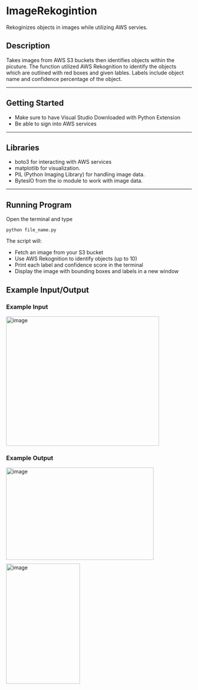 # ImageRekogintion
Rekoginizes objects in images while utilizing AWS servies.

## Description
Takes images from AWS S3 buckets then identifies objects within the picuture. The function utilized AWS Rekognition to identify the objects which are outlined with red boxes and given lables. Labels include object name and confidence percentage of the object.

---

## Getting Started
- Make sure to have Visual Studio Downloaded with Python Extension
- Be able to sign into AWS services

--- 

## Libraries

- boto3 for interacting with AWS services
- matplotlib for visualization.
- PIL (Python Imaging Library) for handling image data.
- BytesIO from the io module to work with image data.

--- 

## Running Program
Open the terminal and type

    python file_name.py

The script will:
- Fetch an image from your S3 bucket
- Use AWS Rekognition to identify objects (up to 10)
- Print each label and confidence score in the terminal
- Display the image with bounding boxes and labels in a new window

## Example Input/Output

### Example Input

<img width="415" height="350" alt="image" src="https://github.com/user-attachments/assets/6de251f0-2034-4b1b-8c2e-a999fc0eae6b" />


### Example Output

<div style="display: flex; gap: 10px; flex-wrap: wrap;">
    <img width="400" height="250" alt="image" src="https://github.com/user-                        attachments/assets/20b9cfc8-ad8a-475c-8227-2e73a2886257" />
    <img width="200" height="325" alt="image" src="https://github.com/user-attachments/assets/e79d38c6-a503-4b3f-bdb4-c83a2a4b6d51" />
</div>

